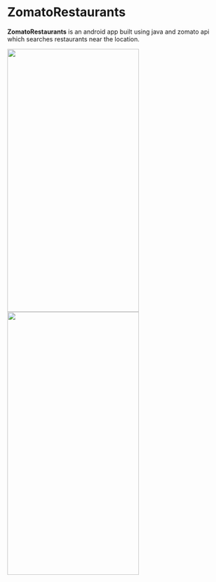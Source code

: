 # ZomatoRestaurants
 **ZomatoRestaurants** is an android app built using java and zomato api which searches restaurants near the location.

<img src="1.jpg" height="600" width="300">   
<img src="2.jpg" height="600" width="300">

